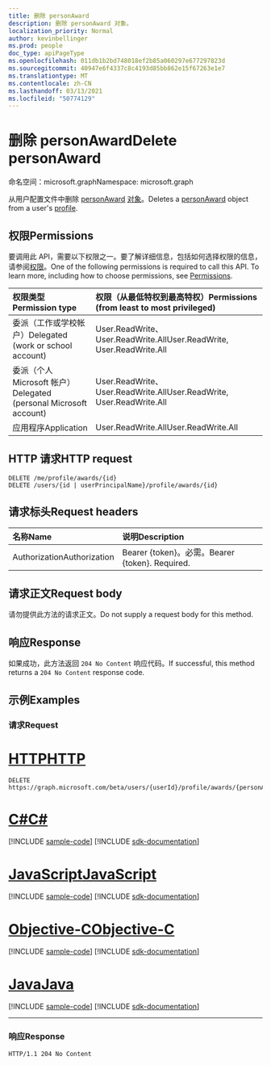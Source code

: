 ```yaml
---
title: 删除 personAward
description: 删除 personAward 对象。
localization_priority: Normal
author: kevinbellinger
ms.prod: people
doc_type: apiPageType
ms.openlocfilehash: 011db1b2bd748018ef2b85a060297e677297823d
ms.sourcegitcommit: 40947e6f4337c8c4193d85bb862e15f67263e1e7
ms.translationtype: MT
ms.contentlocale: zh-CN
ms.lasthandoff: 03/13/2021
ms.locfileid: "50774129"
---
```

# <a name="delete-personaward"></a><span data-ttu-id="bb0fd-103">删除 personAward</span><span class="sxs-lookup"><span data-stu-id="bb0fd-103">Delete personAward</span></span>

<span data-ttu-id="bb0fd-104">命名空间：microsoft.graph</span><span class="sxs-lookup"><span data-stu-id="bb0fd-104">Namespace: microsoft.graph</span></span>

<span data-ttu-id="bb0fd-105">从用户配置文件中删除 [personAward](../resources/personaward.md) [对象](../resources/profile.md)。</span><span class="sxs-lookup"><span data-stu-id="bb0fd-105">Deletes a [personAward](../resources/personaward.md) object from a user's [profile](../resources/profile.md).</span></span>

## <a name="permissions"></a><span data-ttu-id="bb0fd-106">权限</span><span class="sxs-lookup"><span data-stu-id="bb0fd-106">Permissions</span></span>

<span data-ttu-id="bb0fd-p101">要调用此 API，需要以下权限之一。要了解详细信息，包括如何选择权限的信息，请参阅[权限](/graph/permissions-reference)。</span><span class="sxs-lookup"><span data-stu-id="bb0fd-p101">One of the following permissions is required to call this API. To learn more, including how to choose permissions, see [Permissions](/graph/permissions-reference).</span></span>

| <span data-ttu-id="bb0fd-109">权限类型</span><span class="sxs-lookup"><span data-stu-id="bb0fd-109">Permission type</span></span>                        | <span data-ttu-id="bb0fd-110">权限（从最低特权到最高特权）</span><span class="sxs-lookup"><span data-stu-id="bb0fd-110">Permissions (from least to most privileged)</span></span>                                      |
|:---------------------------------------|:---------------------------------------------------------------------------------|
| <span data-ttu-id="bb0fd-111">委派（工作或学校帐户）</span><span class="sxs-lookup"><span data-stu-id="bb0fd-111">Delegated (work or school account)</span></span>     | <span data-ttu-id="bb0fd-112">User.ReadWrite、User.ReadWrite.All</span><span class="sxs-lookup"><span data-stu-id="bb0fd-112">User.ReadWrite, User.ReadWrite.All</span></span> |
| <span data-ttu-id="bb0fd-113">委派（个人 Microsoft 帐户）</span><span class="sxs-lookup"><span data-stu-id="bb0fd-113">Delegated (personal Microsoft account)</span></span> | <span data-ttu-id="bb0fd-114">User.ReadWrite、User.ReadWrite.All</span><span class="sxs-lookup"><span data-stu-id="bb0fd-114">User.ReadWrite, User.ReadWrite.All</span></span> |
| <span data-ttu-id="bb0fd-115">应用程序</span><span class="sxs-lookup"><span data-stu-id="bb0fd-115">Application</span></span>                            | <span data-ttu-id="bb0fd-116">User.ReadWrite.All</span><span class="sxs-lookup"><span data-stu-id="bb0fd-116">User.ReadWrite.All</span></span>                            |

## <a name="http-request"></a><span data-ttu-id="bb0fd-117">HTTP 请求</span><span class="sxs-lookup"><span data-stu-id="bb0fd-117">HTTP request</span></span>

<!-- {
  "blockType": "ignored"
}
-->
``` http
DELETE /me/profile/awards/{id}
DELETE /users/{id | userPrincipalName}/profile/awards/{id}
```

## <a name="request-headers"></a><span data-ttu-id="bb0fd-118">请求标头</span><span class="sxs-lookup"><span data-stu-id="bb0fd-118">Request headers</span></span>
|<span data-ttu-id="bb0fd-119">名称</span><span class="sxs-lookup"><span data-stu-id="bb0fd-119">Name</span></span>|<span data-ttu-id="bb0fd-120">说明</span><span class="sxs-lookup"><span data-stu-id="bb0fd-120">Description</span></span>|
|:---|:---|
|<span data-ttu-id="bb0fd-121">Authorization</span><span class="sxs-lookup"><span data-stu-id="bb0fd-121">Authorization</span></span>|<span data-ttu-id="bb0fd-p102">Bearer {token}。必需。</span><span class="sxs-lookup"><span data-stu-id="bb0fd-p102">Bearer {token}. Required.</span></span>|

## <a name="request-body"></a><span data-ttu-id="bb0fd-124">请求正文</span><span class="sxs-lookup"><span data-stu-id="bb0fd-124">Request body</span></span>
<span data-ttu-id="bb0fd-125">请勿提供此方法的请求正文。</span><span class="sxs-lookup"><span data-stu-id="bb0fd-125">Do not supply a request body for this method.</span></span>

## <a name="response"></a><span data-ttu-id="bb0fd-126">响应</span><span class="sxs-lookup"><span data-stu-id="bb0fd-126">Response</span></span>

<span data-ttu-id="bb0fd-127">如果成功，此方法返回 `204 No Content` 响应代码。</span><span class="sxs-lookup"><span data-stu-id="bb0fd-127">If successful, this method returns a `204 No Content` response code.</span></span>

## <a name="examples"></a><span data-ttu-id="bb0fd-128">示例</span><span class="sxs-lookup"><span data-stu-id="bb0fd-128">Examples</span></span>

### <a name="request"></a><span data-ttu-id="bb0fd-129">请求</span><span class="sxs-lookup"><span data-stu-id="bb0fd-129">Request</span></span>
# <a name="http"></a>[<span data-ttu-id="bb0fd-130">HTTP</span><span class="sxs-lookup"><span data-stu-id="bb0fd-130">HTTP</span></span>](#tab/http)
<!-- {
  "blockType": "request",
  "name": "delete_personaward"
}
-->
``` http
DELETE https://graph.microsoft.com/beta/users/{userId}/profile/awards/{personAwardId}
```
# <a name="c"></a>[<span data-ttu-id="bb0fd-131">C#</span><span class="sxs-lookup"><span data-stu-id="bb0fd-131">C#</span></span>](#tab/csharp)
[!INCLUDE [sample-code](../includes/snippets/csharp/delete-personaward-csharp-snippets.md)]
[!INCLUDE [sdk-documentation](../includes/snippets/snippets-sdk-documentation-link.md)]

# <a name="javascript"></a>[<span data-ttu-id="bb0fd-132">JavaScript</span><span class="sxs-lookup"><span data-stu-id="bb0fd-132">JavaScript</span></span>](#tab/javascript)
[!INCLUDE [sample-code](../includes/snippets/javascript/delete-personaward-javascript-snippets.md)]
[!INCLUDE [sdk-documentation](../includes/snippets/snippets-sdk-documentation-link.md)]

# <a name="objective-c"></a>[<span data-ttu-id="bb0fd-133">Objective-C</span><span class="sxs-lookup"><span data-stu-id="bb0fd-133">Objective-C</span></span>](#tab/objc)
[!INCLUDE [sample-code](../includes/snippets/objc/delete-personaward-objc-snippets.md)]
[!INCLUDE [sdk-documentation](../includes/snippets/snippets-sdk-documentation-link.md)]

# <a name="java"></a>[<span data-ttu-id="bb0fd-134">Java</span><span class="sxs-lookup"><span data-stu-id="bb0fd-134">Java</span></span>](#tab/java)
[!INCLUDE [sample-code](../includes/snippets/java/delete-personaward-java-snippets.md)]
[!INCLUDE [sdk-documentation](../includes/snippets/snippets-sdk-documentation-link.md)]

---

### <a name="response"></a><span data-ttu-id="bb0fd-135">响应</span><span class="sxs-lookup"><span data-stu-id="bb0fd-135">Response</span></span>

<!-- {
  "blockType": "response",
  "truncated": true
}
-->
``` http
HTTP/1.1 204 No Content
```


